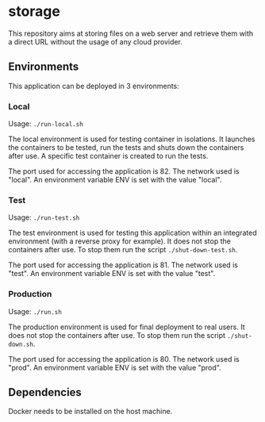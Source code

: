 # storage

This repository aims at storing files on a web server and retrieve them with a direct URL without the usage of any cloud provider.

## Environments

This application can be deployed in 3 environments:

### Local

Usage: `./run-local.sh`

The local environment is used for testing container in isolations. It launches the containers to be tested, run the tests and shuts down the containers after use. A specific test container is created to run the tests.

The port used for accessing the application is 82. The network used is "local". An environment variable ENV is set with the value "local".

### Test

Usage: `./run-test.sh`

The test environment is used for testing this application within an integrated environment (with a reverse proxy for example). It does not stop the containers after use. To stop them run the script `./shut-down-test.sh`.

The port used for accessing the application is 81. The network used is "test". An environment variable ENV is set with the value "test".

### Production

Usage: `./run.sh`

The production environment is used for final deployment to real users. It does not stop the containers after use. To stop them run the script `./shut-down.sh`.

The port used for accessing the application is 80. The network used is "prod". An environment variable ENV is set with the value "prod".

## Dependencies

Docker needs to be installed on the host machine.
